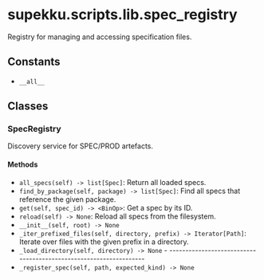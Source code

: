 # supekku.scripts.lib.spec_registry

Registry for managing and accessing specification files.

## Constants

- `__all__`

## Classes

### SpecRegistry

Discovery service for SPEC/PROD artefacts.

#### Methods

- `all_specs(self) -> list[Spec]`: Return all loaded specs.
- `find_by_package(self, package) -> list[Spec]`: Find all specs that reference the given package.
- `get(self, spec_id) -> <BinOp>`: Get a spec by its ID.
- `reload(self) -> None`: Reload all specs from the filesystem.
- `__init__(self, root) -> None`
- `_iter_prefixed_files(self, directory, prefix) -> Iterator[Path]`: Iterate over files with the given prefix in a directory.
- `_load_directory(self, directory) -> None` - ------------------------------------------------------------------
- `_register_spec(self, path, expected_kind) -> None`
